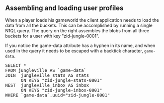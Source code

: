 ## Assembling and loading user profiles

When a player loads his gameworld the client application needs to load the data from all the buckets. 
This can be accomplished by running a single N1QL query. The query on the right assembles 
the blobs from all three buckets for a user with key "zid-jungle-0001".

If you notice the game-data attribute has a hyphen in its name, and when used in the query it needs to be
escaped with a backtick character, `game-data`. 

<pre id="example">
SELECT * 
FROM jungleville AS `game-data` 
JOIN  jungleville_stats AS stats
      ON KEYS "zid-jungle-stats-0001" 
NEST  jungleville_inbox AS inbox 
      ON KEYS "zid-jungle-inbox-0001" 
WHERE `game-data`.uuid="zid-jungle-0001"
</pre>
